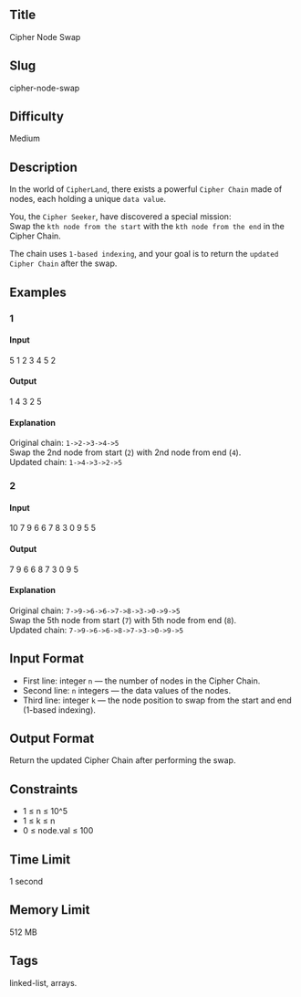 ## Title

Cipher Node Swap


## Slug

cipher-node-swap

## Difficulty

Medium

## Description

In the world of `CipherLand`, there exists a powerful `Cipher Chain` made of nodes, each holding a unique `data value`.  

You, the `Cipher Seeker`, have discovered a special mission:  
Swap the `kth node from the start` with the `kth node from the end` in the Cipher Chain.  

The chain uses `1-based indexing`, and your goal is to return the `updated Cipher Chain` after the swap.



## Examples

### 1 

#### Input

5
1 2 3 4 5
2

#### Output

1 4 3 2 5

#### Explanation

Original chain: `1->2->3->4->5`  
Swap the 2nd node from start (`2`) with 2nd node from end (`4`).  
Updated chain: `1->4->3->2->5`


### 2

#### Input

10
7 9 6 6 7 8 3 0 9 5
5

#### Output

7 9 6 6 8 7 3 0 9 5

#### Explanation

Original chain: `7->9->6->6->7->8->3->0->9->5`  
Swap the 5th node from start (`7`) with 5th node from end (`8`).  
Updated chain: `7->9->6->6->8->7->3->0->9->5`


## Input Format  

- First line: integer `n` — the number of nodes in the Cipher Chain.  
- Second line: `n` integers — the data values of the nodes.  
- Third line: integer `k` — the node position to swap from the start and end (1-based indexing).


## Output Format  

Return the updated Cipher Chain after performing the swap.



## Constraints  

- 1 ≤ n ≤ 10^5  
- 1 ≤ k ≤ n  
- 0 ≤ node.val ≤ 100    

## Time Limit

1 second

## Memory Limit

512 MB

## Tags

linked-list, arrays.
